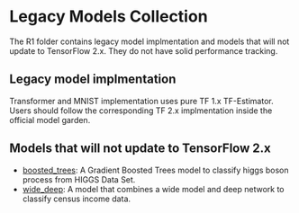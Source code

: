 # Legacy Models Collection

The R1 folder contains legacy model implmentation and models that will not
update to TensorFlow 2.x. They do not have solid performance tracking.

## Legacy model implmentation

Transformer and MNIST implementation uses pure TF 1.x TF-Estimator.
Users should follow the corresponding TF 2.x implmentation inside the
official model garden.

## Models that will not update to TensorFlow 2.x

*   [boosted_trees](boosted_trees): A Gradient Boosted Trees model to
    classify higgs boson process from HIGGS Data Set.
*   [wide_deep](wide_deep): A model that combines a wide model and deep
    network to classify census income data.
